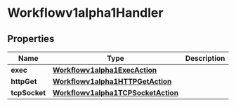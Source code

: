 

# Workflowv1alpha1Handler

## Properties

Name | Type | Description | Notes
------------ | ------------- | ------------- | -------------
**exec** | [**Workflowv1alpha1ExecAction**](Workflowv1alpha1ExecAction.md) |  |  [optional]
**httpGet** | [**Workflowv1alpha1HTTPGetAction**](Workflowv1alpha1HTTPGetAction.md) |  |  [optional]
**tcpSocket** | [**Workflowv1alpha1TCPSocketAction**](Workflowv1alpha1TCPSocketAction.md) |  |  [optional]



